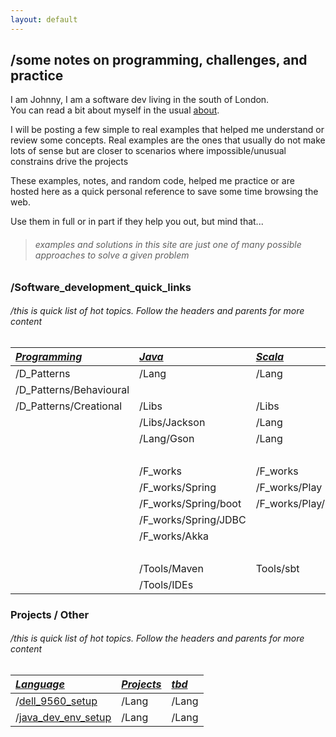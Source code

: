 ```yaml
---
layout: default
---
```


## /some notes on programming, challenges, and practice
I am Johnny, I am a software dev living in the south of London.<br>
You can read a bit about myself in the usual [about](/about.html).

I will be posting a few simple to real examples that helped me understand or review some concepts.
Real examples are the ones that usually do not make lots of sense but are closer to 
scenarios where impossible/unusual constrains drive the projects

These examples, notes, and random code, helped me practice or are hosted here as a quick personal reference to save some time browsing the web.

Use them in full or in part if they help you out, but mind that...

> ###### examples and solutions in this site are just one of many possible approaches to solve a given problem

### /Software_development_quick_links
###### /this is quick list of hot topics. Follow the headers and parents for more content

|[_**Programming**_](./topics/java/java.html) | [_**Java**_](./topics/java/java.html) | [_**Scala**_](./topics/scala/scala.html)| [_**C**_](./topics/c/c.html)
|:-----------------------|:-----------------------|:-----------------------|:--------------------------|
| /D_Patterns            | /Lang                  | /Lang                  | /Lang                     |
| /D_Patterns/Behavioural| <br>                                                                        |
| /D_Patterns/Creational | /Libs                  | /Libs                  | /Libs                     |
|                        | /Libs/Jackson          | /Lang                  |                           |
|                        | /Lang/Gson             | /Lang                  |                           |
|<br>                                                                                                  |
|                        | /F_works               | /F_works               |                           |
|                        | /F_works/Spring        | /F_works/Play          |                           |
|                        | /F_works/Spring/boot   | /F_works/Play/http     |                           |
|                        | /F_works/Spring/JDBC   |                        |                           |
|                        | /F_works/Akka          |                        |                           |
|                        | <br>                                                                        |
|                        | /Tools/Maven           | Tools/sbt              |                           |
|                        | /Tools/IDEs            |                        |                           |


### Projects / Other
###### /this is quick list of hot topics. Follow the headers and parents for more content

| [_**Language**_](./topics/linux/linux.html) | [_**Projects**_](./topics/scala/scala.html)| [_**tbd**_](./topics/c/c.html) 
|:-----------------------|:-----------------------|:--------------------------|
| /[dell_9560_setup](/topics/linux/posts/dell9560Setup.html)| /Lang                  | /Lang                     |
| /[java_dev_env_setup](/topics/linux/posts/linuxJavaDev.html)| /Lang                  | /Lang                     |